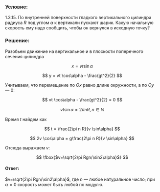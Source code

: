 ###  Условие:

$1.3.15.$ По внутренней поверхности гладкого вертикального цилиндра радиуса $R$ под углом $\alpha$ к вертикали пускают шарик. Какую начальную скорость ему надо сообщить, чтобы он вернулся в исходную точку?

###  Решение:

Разобьем движение на вертикальное и в плоскости поперечного сечения цилиндра

$$
x = vt \sin\alpha
$$

$$
y = vt \cos\alpha - \frac{gt^2}{2}
$$

Учитываем, что перемещение по $Ox$ равно длине окружности, а по $Oy$ — 0:

$$
vt \cos\alpha - \frac{gt^2}{2} = 0
$$

$$
vt \sin\alpha = 2\pi n R,\,n\in \mathbb{N}
$$

Время $t$ найдем как

$$
t = \frac{2\pi n R}{v \sin\alpha}
$$

$$
2v \cos\alpha = g\frac{2\pi n R}{v \sin\alpha}
$$

Отсюда выражаем $v$:

$$
\fbox{$v=\sqrt{2\pi Rgn/\sin2\alpha}$}
$$

#### Ответ:

$v=\sqrt{2\pi Rgn/\sin2\alpha}$, где $n$ — любое натуральное число; при $\alpha = 0$ скорость может быть любой по модулю.